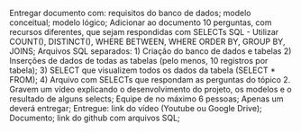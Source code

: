 Entregar documento com: requisitos do banco de dados; modelo conceitual; modelo lógico;
Adicionar ao documento 10 perguntas, com recursos diferentes, que sejam respondidas com SELECTs SQL - Utilizar COUNT(), DISTINCT(), WHERE BETWEEN, WHERE ORDER BY, GROUP BY, JOINS;
Arquivos SQL separados: 1) Criação do banco de dados e tabelas 2) Inserções de dados de todas as tabelas (pelo menos, 10 registros por tabela); 3) SELECT que visualizem todos os dados da tabela (SELECT * FROM); 4) Arquivo com SELECTs que respondam as perguntas do tópico 2.
Gravem um vídeo explicando o desenvolvimento do projeto, os modelos e o resultado de alguns selects;
Equipe de no máximo 6 pessoas;
Apenas um deverá entregar;
Entregue: link do vídeo (Youtube ou Google Drive); Documento; link do github com arquivos SQL; 
